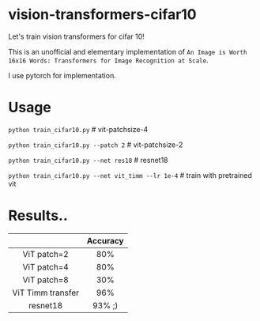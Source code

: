 # vision-transformers-cifar10
Let's train vision transformers for cifar 10! 

This is an unofficial and elementary implementation of `An Image is Worth 16x16 Words: Transformers for Image Recognition at Scale`.

I use pytorch for implementation.

# Usage
`python train_cifar10.py` # vit-patchsize-4

`python train_cifar10.py --patch 2` # vit-patchsize-2

`python train_cifar10.py --net res18` # resnet18

`python train_cifar10.py --net vit_timm --lr 1e-4` # train with pretrained vit

# Results..

|             | Accuracy |
|:-----------:|:--------:|
| ViT patch=2 |    80%    |
| ViT patch=4 |    80%   |
| ViT patch=8 |    30%   |
| ViT Timm transfer | 96% |
|   resnet18  |  93% ;)  |
